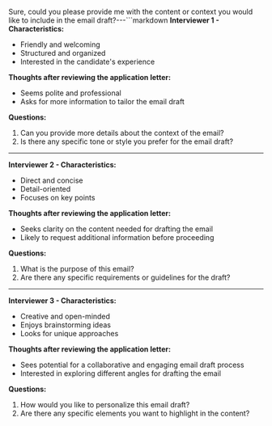 Sure, could you please provide me with the content or context you would like to include in the email draft?---```markdown
**Interviewer 1 - Characteristics:**
- Friendly and welcoming
- Structured and organized
- Interested in the candidate's experience

**Thoughts after reviewing the application letter:**
- Seems polite and professional
- Asks for more information to tailor the email draft

**Questions:**
1. Can you provide more details about the context of the email?
2. Is there any specific tone or style you prefer for the email draft?



---

**Interviewer 2 - Characteristics:**
- Direct and concise
- Detail-oriented
- Focuses on key points

**Thoughts after reviewing the application letter:**
- Seeks clarity on the content needed for drafting the email
- Likely to request additional information before proceeding

**Questions:**
1. What is the purpose of this email?
2. Are there any specific requirements or guidelines for the draft?



---

**Interviewer 3 - Characteristics:**
- Creative and open-minded
- Enjoys brainstorming ideas
- Looks for unique approaches

**Thoughts after reviewing the application letter:**
- Sees potential for a collaborative and engaging email draft process
- Interested in exploring different angles for drafting the email

**Questions:**
1. How would you like to personalize this email draft?
2. Are there any specific elements you want to highlight in the content?
```
